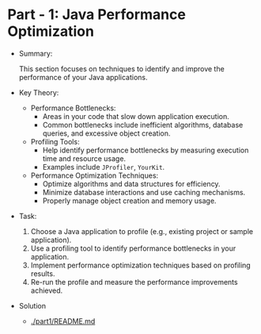 # Part - 1: Java Performance Optimization
- Summary:

    This section focuses on techniques to identify and improve the performance of your
    Java applications.

- Key Theory:
    - Performance Bottlenecks:
        - Areas in your code that slow down application execution.
        - Common bottlenecks include inefficient algorithms, database queries, and
        excessive object creation.
    - Profiling Tools:
        - Help identify performance bottlenecks by measuring execution time and
        resource usage.
        - Examples include `JProfiler`, `YourKit`.
    - Performance Optimization Techniques:
        - Optimize algorithms and data structures for efficiency.
        - Minimize database interactions and use caching mechanisms.
        - Properly manage object creation and memory usage.
- Task:
    1. Choose a Java application to profile (e.g., existing project or sample application).
    2. Use a profiling tool to identify performance bottlenecks in your application.
    3. Implement performance optimization techniques based on profiling results.
    4. Re-run the profile and measure the performance improvements achieved.
    
- Solution
    - [./part1/README.md](./part1/README.md)